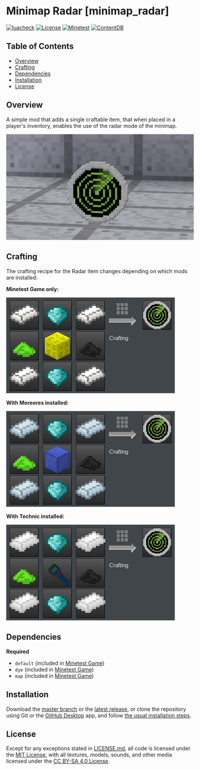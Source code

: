 # Minimap Radar [minimap_radar]

[![luacheck](https://github.com/OgelGames/minimap_radar/workflows/luacheck/badge.svg)](https://github.com/OgelGames/minimap_radar/actions)
[![License](https://img.shields.io/badge/License-MIT%20and%20CC%20BY--SA%204.0-green.svg)](LICENSE.md)
[![Minetest](https://img.shields.io/badge/Minetest-5.3+-blue.svg)](https://www.minetest.net)
[![ContentDB](https://content.minetest.net/packages/OgelGames/minimap_radar/shields/downloads/)](https://content.minetest.net/packages/OgelGames/minimap_radar/)

## Table of Contents

- [Overview](#overview)
- [Crafting](#crafting)
- [Dependencies](#dependencies)
- [Installation](#installation)
- [License](#license)

## Overview

A simple mod that adds a single craftable item, that when placed in a player's inventory, enables the use of the radar mode of the minimap.

![Overview Image](images/overview.png?raw=true "Overview Image")

## Crafting

The crafting recipe for the Radar item changes depending on which mods are installed:

**Minetest Game only:**

![Default Recipe](images/default_recipe.png?raw=true "Default Recipe")

**With Moreores installed:**

![Moreores Recipe](images/moreores_recipe.png?raw=true "Moreores Recipe")

**With Technic installed:**

![Technic Recipe](images/technic_recipe.png?raw=true "Technic Recipe")

## Dependencies

**Required**

- `default` (included in [Minetest Game](https://github.com/minetest/minetest_game))
- `dye` (included in [Minetest Game](https://github.com/minetest/minetest_game))
- `map` (included in [Minetest Game](https://github.com/minetest/minetest_game))

## Installation

Download the [master branch](https://github.com/OgelGames/minimap_radar/archive/master.zip) or the [latest release](https://github.com/OgelGames/minimap_radar/releases), or clone the repository using Git or the [GitHub Desktop](https://desktop.github.com/) app, and follow [the usual installation steps](https://dev.minetest.net/Installing_Mods).

## License

Except for any exceptions stated in [LICENSE.md](LICENSE.md#exceptions), all code is licensed under the [MIT License](LICENSE.md#mit-license), with all textures, models, sounds, and other media licensed under the [CC BY-SA 4.0 License](LICENSE.md#cc-by-sa-40-license). 
